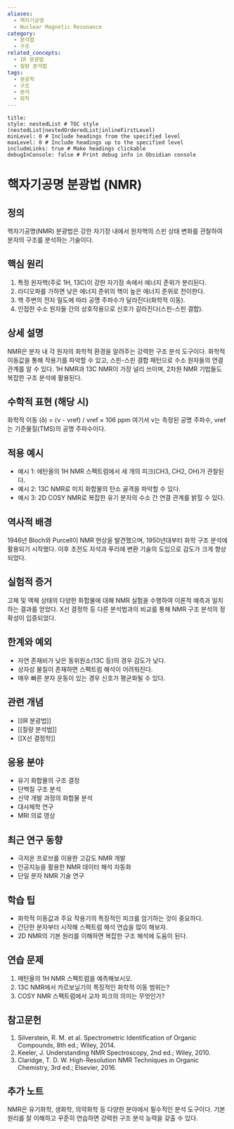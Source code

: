 ```yaml
---
aliases:
  - 핵자기공명
  - Nuclear Magnetic Resonance
category:
  - 분석법
  - 구조
related_concepts:
  - IR 분광법
  - 질량 분석법
tags:
  - 분광학
  - 구조
  - 분석
  - 화학
---
```


```table-of-contents
title: 
style: nestedList # TOC style (nestedList|nestedOrderedList|inlineFirstLevel)
minLevel: 0 # Include headings from the specified level
maxLevel: 0 # Include headings up to the specified level
includeLinks: true # Make headings clickable
debugInConsole: false # Print debug info in Obsidian console
```
# 핵자기공명 분광법 (NMR)

## 정의
핵자기공명(NMR) 분광법은 강한 자기장 내에서 원자핵의 스핀 상태 변화를 관찰하여 분자의 구조를 분석하는 기술이다.

## 핵심 원리
1. 특정 원자핵(주로 1H, 13C)이 강한 자기장 속에서 에너지 준위가 분리된다.
2. 라디오파를 가하면 낮은 에너지 준위의 핵이 높은 에너지 준위로 전이한다. 
3. 핵 주변의 전자 밀도에 따라 공명 주파수가 달라진다(화학적 이동).
4. 인접한 수소 원자들 간의 상호작용으로 신호가 갈라진다(스핀-스핀 결합).

## 상세 설명
NMR은 분자 내 각 원자의 화학적 환경을 알려주는 강력한 구조 분석 도구이다. 화학적 이동값을 통해 작용기를 파악할 수 있고, 스핀-스핀 결합 패턴으로 수소 원자들의 연결 관계를 알 수 있다. 1H NMR과 13C NMR이 가장 널리 쓰이며, 2차원 NMR 기법들도 복잡한 구조 분석에 활용된다.

## 수학적 표현 (해당 시)
화학적 이동 (δ) = (ν - νref) / νref × 106 ppm
여기서 ν는 측정된 공명 주파수, νref는 기준물질(TMS)의 공명 주파수이다.

## 적용 예시
- 예시 1: 에탄올의 1H NMR 스펙트럼에서 세 개의 피크(CH3, CH2, OH)가 관찰된다.
- 예시 2: 13C NMR로 미지 화합물의 탄소 골격을 파악할 수 있다.
- 예시 3: 2D COSY NMR로 복잡한 유기 분자의 수소 간 연결 관계를 밝힐 수 있다.

## 역사적 배경
1946년 Bloch와 Purcell이 NMR 현상을 발견했으며, 1950년대부터 화학 구조 분석에 활용되기 시작했다. 이후 초전도 자석과 푸리에 변환 기술의 도입으로 감도가 크게 향상되었다.

## 실험적 증거
고체 및 액체 상태의 다양한 화합물에 대해 NMR 실험을 수행하여 이론적 예측과 일치하는 결과를 얻었다. X선 결정학 등 다른 분석법과의 비교를 통해 NMR 구조 분석의 정확성이 입증되었다.

## 한계와 예외
- 자연 존재비가 낮은 동위원소(13C 등)의 경우 감도가 낮다.
- 상자성 물질이 존재하면 스펙트럼 해석이 어려워진다.
- 매우 빠른 분자 운동이 있는 경우 신호가 평균화될 수 있다.

## 관련 개념
- [[IR 분광법]]
- [[질량 분석법]]
- [[X선 결정학]]

## 응용 분야
- 유기 화합물의 구조 결정
- 단백질 구조 분석
- 신약 개발 과정의 화합물 분석
- 대사체학 연구
- MRI 의료 영상

## 최근 연구 동향
- 극저온 프로브를 이용한 고감도 NMR 개발
- 인공지능을 활용한 NMR 데이터 해석 자동화
- 단일 분자 NMR 기술 연구

## 학습 팁
- 화학적 이동값과 주요 작용기의 특징적인 피크를 암기하는 것이 중요하다.
- 간단한 분자부터 시작해 스펙트럼 해석 연습을 많이 해보자.
- 2D NMR의 기본 원리를 이해하면 복잡한 구조 해석에 도움이 된다.

## 연습 문제
1. 메탄올의 1H NMR 스펙트럼을 예측해보시오.
2. 13C NMR에서 카르보닐기의 특징적인 화학적 이동 범위는?
3. COSY NMR 스펙트럼에서 교차 피크의 의미는 무엇인가?

## 참고문헌
1. Silverstein, R. M. et al. Spectrometric Identification of Organic Compounds, 8th ed.; Wiley, 2014.
2. Keeler, J. Understanding NMR Spectroscopy, 2nd ed.; Wiley, 2010.
3. Claridge, T. D. W. High-Resolution NMR Techniques in Organic Chemistry, 3rd ed.; Elsevier, 2016.

## 추가 노트
NMR은 유기화학, 생화학, 의약화학 등 다양한 분야에서 필수적인 분석 도구이다. 기본 원리를 잘 이해하고 꾸준히 연습하면 강력한 구조 분석 능력을 갖출 수 있다.